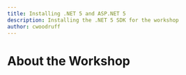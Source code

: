 ```yaml
---
title: Installing .NET 5 and ASP.NET 5
description: Installing the .NET 5 SDK for the workshop
author: cwoodruff
---
```

# About the Workshop